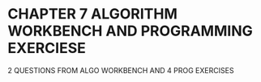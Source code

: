 # CHAPTER 7 ALGORITHM WORKBENCH AND PROGRAMMING EXERCIESE
 2 QUESTIONS FROM ALGO WORKBENCH AND 4 PROG EXERCISES
